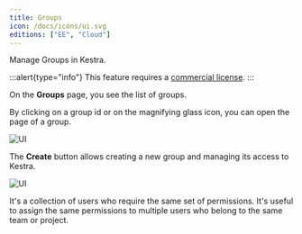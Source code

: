 ```yaml
---
title: Groups
icon: /docs/icons/ui.svg
editions: ["EE", "Cloud"]
---
```


Manage Groups in Kestra.

:::alert{type="info"}
This feature requires a [commercial license](/pricing).
:::

On the **Groups** page, you see the list of groups.

By clicking on a group id or on the magnifying glass icon, you can open the page of a group.

![UI](/docs/user-interface-guide/19-EE-Groups.png)

The **Create** button allows creating a new group and managing its access to Kestra.

![UI](/docs/user-interface-guide/20-EE-Groups-Access.png)


It's a collection of users who require the same set of permissions. It's useful to assign the same permissions to multiple users who belong to the same team or project.
